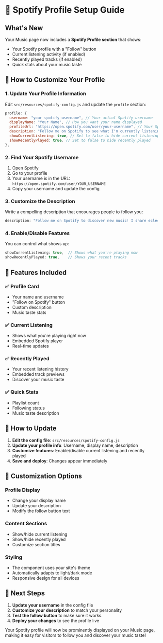 # 🎵 Spotify Profile Setup Guide

## What's New

Your Music page now includes a **Spotify Profile section** that shows:
- Your Spotify profile with a "Follow" button
- Current listening activity (if enabled)
- Recently played tracks (if enabled)
- Quick stats about your music taste

## 🔧 How to Customize Your Profile

### 1. Update Your Profile Information

Edit `src/resources/spotify-config.js` and update the `profile` section:

```javascript
profile: {
  username: "your-spotify-username", // Your actual Spotify username
  displayName: "Your Name", // How you want your name displayed
  profileUrl: "https://open.spotify.com/user/your-username", // Your Spotify profile URL
  description: "Follow me on Spotify to see what I'm currently listening to and discover new music together!",
  showCurrentListening: true, // Set to false to hide current listening
  showRecentlyPlayed: true, // Set to false to hide recently played
},
```

### 2. Find Your Spotify Username

1. Open Spotify
2. Go to your profile
3. Your username is in the URL: `https://open.spotify.com/user/YOUR_USERNAME`
4. Copy your username and update the config

### 3. Customize the Description

Write a compelling description that encourages people to follow you:

```javascript
description: "Follow me on Spotify to discover new music! I share eclectic playlists and love finding hidden gems across all genres.",
```

### 4. Enable/Disable Features

You can control what shows up:

```javascript
showCurrentListening: true,  // Shows what you're playing now
showRecentlyPlayed: true,    // Shows your recent tracks
```

## 🎯 Features Included

### ✅ Profile Card
- Your name and username
- "Follow on Spotify" button
- Custom description
- Music taste stats

### ✅ Current Listening
- Shows what you're playing right now
- Embedded Spotify player
- Real-time updates

### ✅ Recently Played
- Your recent listening history
- Embedded track previews
- Discover your music taste

### ✅ Quick Stats
- Playlist count
- Following status
- Music taste description

## 🔄 How to Update

1. **Edit the config file**: `src/resources/spotify-config.js`
2. **Update your profile info**: Username, display name, description
3. **Customize features**: Enable/disable current listening and recently played
4. **Save and deploy**: Changes appear immediately

## 🎨 Customization Options

### Profile Display
- Change your display name
- Update your description
- Modify the follow button text

### Content Sections
- Show/hide current listening
- Show/hide recently played
- Customize section titles

### Styling
- The component uses your site's theme
- Automatically adapts to light/dark mode
- Responsive design for all devices

## 🚀 Next Steps

1. **Update your username** in the config file
2. **Customize your description** to match your personality
3. **Test the follow button** to make sure it works
4. **Deploy your changes** to see the profile live

Your Spotify profile will now be prominently displayed on your Music page, making it easy for visitors to follow you and discover your music taste! 